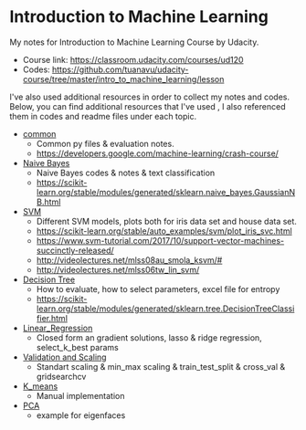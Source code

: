 # Introduction to Machine Learning

My notes for Introduction to Machine Learning Course by Udacity.

- Course link: https://classroom.udacity.com/courses/ud120
- Codes: https://github.com/tuanavu/udacity-course/tree/master/intro_to_machine_learning/lesson

I've also used additional resources in order to collect my notes and codes. Below, you can find additional 
resources that I've used , I also referenced them in codes and readme files under each topic.

- [common](common)
    - Common py files & evaluation notes.
    - https://developers.google.com/machine-learning/crash-course/
- [Naive Bayes](Naive_Bayes)
    - Naive Bayes codes & notes & text classification
    - https://scikit-learn.org/stable/modules/generated/sklearn.naive_bayes.GaussianNB.html
- [SVM](SVM)
    - Different SVM models, plots both for iris data set and house data set. 
    - https://scikit-learn.org/stable/auto_examples/svm/plot_iris_svc.html
    - https://www.svm-tutorial.com/2017/10/support-vector-machines-succinctly-released/
    - http://videolectures.net/mlss08au_smola_ksvm/#
    - http://videolectures.net/mlss06tw_lin_svm/   
- [Decision Tree](Decision_Tree)
    - How to evaluate, how to select parameters, excel file for entropy
    - https://scikit-learn.org/stable/modules/generated/sklearn.tree.DecisionTreeClassifier.html
- [Linear_Regression](Linear_Regression)
    - Closed form an gradient solutions, lasso & ridge regression, select_k_best params
- [Validation and Scaling](Validation_and_Scaling)
    - Standart scaling & min_max scaling & train_test_split & cross_val & gridsearchcv
- [K_means](K_means)
    - Manual implementation
- [PCA](PCA)
    - example for eigenfaces



